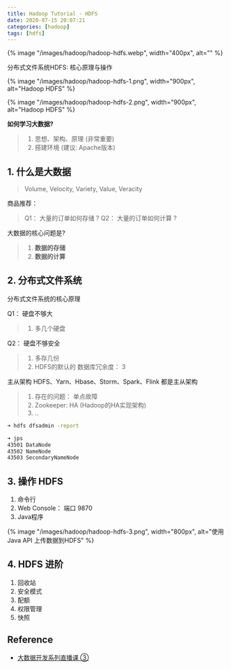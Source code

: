 ```yaml
---
title: Hadoop Tutorial - HDFS
date: 2020-07-15 20:07:21
categories: [hadoop]
tags: [hdfs]
---
```


{% image "/images/hadoop/hadoop-hdfs.webp", width="400px", alt="" %}

<!--more-->

分布式文件系统HDFS: 核心原理与操作

{% image "/images/hadoop/hadoop-hdfs-1.png", width="900px", alt="Hadoop HDFS" %}

{% image "/images/hadoop/hadoop-hdfs-2.png", width="900px", alt="Hadoop HDFS" %}

**如何学习大数据?**

> 1. 思想、架构、原理 (非常重要)
> 2. 搭建环境 (建议: Apache版本)

## 1. 什么是大数据

> Volume, Velocity, Variety, Value, Veracity

商品推荐：

> Q1： 大量的订单如何存储 ?
> Q2： 大量的订单如何计算 ?

大数据的核心问题是?

> 1. **数据的存储**
> 2. **数据的计算**

## 2. 分布式文件系统

分布式文件系统的核心原理

Q1： 硬盘不够大
 
> 1. 多几个硬盘
 
Q2： 硬盘不够安全
 
> 1. 多存几份
> 2. HDFS的默认的 数据库冗余度： 3

主从架构 HDFS、Yarn、Hbase、Storm、Spark、Flink 都是主从架构

> 1. 存在的问题： 单点故障
> 2. Zookeeper: HA (Hadoop的HA实现架构)
> 3. ..

```bash
➜ hdfs dfsadmin -report

➜ jps
43501 DataNode
43502 NameNode
43503 SecondaryNameNode
```

## 3. 操作 HDFS

 1. 命令行
 2. Web Console： 端口 9870
 3. Java程序

{% image "/images/hadoop/hadoop-hdfs-3.png", width="800px", alt="使用 Java API 上传数据到HDFS" %}

## 4. HDFS 进阶

 1. 回收站
 2. 安全模式
 3. 配额
 4. 权限管理
 5. 快照

## Reference


- [大数据开发系列直播课 ③](https://study.163.com/course/courseLearn.htm?courseId=1209979905#/learn/live?lessonId=1281107303&courseId=1209979905)

